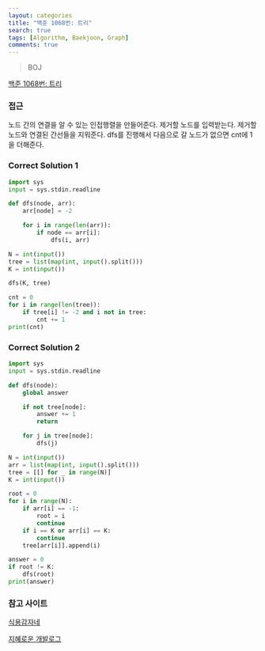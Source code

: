 ```yaml
---
layout: categories
title: "백준 1068번: 트리"
search: true
tags: [Algorithm, Baekjoon, Graph]
comments: true
---
```


> BOJ

[백준 1068번: 트리](https://www.acmicpc.net/problem/1068)

### 접근

노드 간의 연결을 알 수 있는 인접행렬을 만들어준다.
제거할 노드를 입력받는다.
제거할 노드와 연결된 간선들을 지워준다.
dfs를 진행해서 다음으로 갈 노드가 없으면 cnt에 1을 더해준다.

### Correct Solution 1

```python
import sys
input = sys.stdin.readline

def dfs(node, arr):
    arr[node] = -2

    for i in range(len(arr)):
        if node == arr[i]:
            dfs(i, arr)

N = int(input())
tree = list(map(int, input().split()))
K = int(input())

dfs(K, tree)

cnt = 0
for i in range(len(tree)):
    if tree[i] != -2 and i not in tree:
        cnt += 1
print(cnt)
```

### Correct Solution 2

```python
import sys
input = sys.stdin.readline

def dfs(node):
    global answer

    if not tree[node]:
        answer += 1
        return

    for j in tree[node]:
        dfs(j)

N = int(input())
arr = list(map(int, input().split()))
tree = [[] for _ in range(N)]
K = int(input())

root = 0
for i in range(N):
    if arr[i] == -1:
        root = i
        continue
    if i == K or arr[i] == K:
        continue
    tree[arr[i]].append(i)

answer = 0
if root != K:
    dfs(root)
print(answer)
```

### 참고 사이트

[식용감자네](https://ediblepotato.tistory.com/21)

[지혜로운 개발로그](https://wiselog.tistory.com/118)
